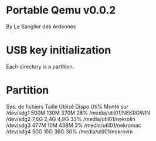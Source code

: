 Portable Qemu v0.0.2  
====================    
  
By Le Sanglier des Ardennes  
  
  
USB key initialization  
======================  
  
Each directory is a partition.  
  
  
Partition 
=========  
  
Sys. de fichiers Taille Utilisé Dispo Uti% Monté sur  
/dev/sdg1          500M    130M  370M  26% /media/util01/NEKROWIN  
/dev/sdg2          7,6G    2,4G  4,9G  33% /media/util01/nekrolin  
/dev/sdg3          477M     10M  438M   3% /media/util01/nekromac  
/dev/sdg4           50G     15G   36G  30% /media/util01/nekrovm  
 
